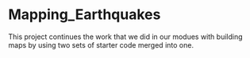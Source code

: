 # Mapping_Earthquakes
This project continues the work that we did in our modues with building maps by using two sets of starter code merged into one.
